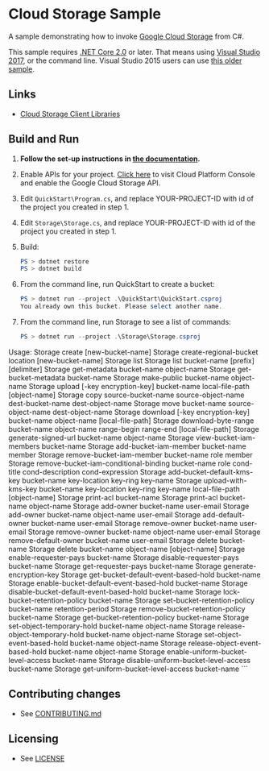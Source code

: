 # Cloud Storage Sample

A sample demonstrating how to invoke [Google Cloud Storage](
https://cloud.google.com/storage/docs/) from C#.

This sample requires [.NET Core 2.0](
    https://www.microsoft.com/net/core) or later.  That means using
[Visual Studio 2017](
    https://www.visualstudio.com/), or the command line.  Visual Studio 2015 users
can use [this older sample](
    https://github.com/GoogleCloudPlatform/dotnet-docs-samples/tree/vs2015/storage/api).

## Links

- [Cloud Storage Client Libraries](https://cloud.google.com/storage/docs/reference/libraries#client-libraries-install-csharp)

## Build and Run

1.  **Follow the set-up instructions in [the documentation](https://cloud.google.com/dotnet/docs/setup).**

4.  Enable APIs for your project.
    [Click here](https://console.cloud.google.com/flows/enableapi?apiid=storage_api&showconfirmation=true)
    to visit Cloud Platform Console and enable the Google Cloud Storage API.

7.  Edit `QuickStart\Program.cs`, and replace YOUR-PROJECT-ID with id
    of the project you created in step 1.

7.  Edit `Storage\Storage.cs`, and replace YOUR-PROJECT-ID with id
    of the project you created in step 1.

8.  Build:

    ```ps1
    PS > dotnet restore
    PS > dotnet build
    ```

9.  From the command line, run QuickStart to create a bucket:

    ```ps1
    PS > dotnet run --project .\QuickStart\QuickStart.csproj
    You already own this bucket. Please select another name.
    ```

10. From the command line, run Storage to see a list of commands:

    ```ps1
    PS > dotnet run --project .\Storage\Storage.csproj
  Usage:
    Storage create [new-bucket-name]
    Storage create-regional-bucket location [new-bucket-name]
    Storage list
    Storage list bucket-name [prefix] [delimiter]
    Storage get-metadata bucket-name object-name
    Storage get-bucket-metadata bucket-name
    Storage make-public bucket-name object-name
    Storage upload [-key encryption-key] bucket-name local-file-path [object-name]
    Storage copy source-bucket-name source-object-name dest-bucket-name dest-object-name
    Storage move bucket-name source-object-name dest-object-name
    Storage download [-key encryption-key] bucket-name object-name [local-file-path]
    Storage download-byte-range bucket-name object-name range-begin range-end [local-file-path]
    Storage generate-signed-url bucket-name object-name
    Storage view-bucket-iam-members bucket-name
    Storage add-bucket-iam-member bucket-name member
    Storage remove-bucket-iam-member bucket-name role member
    Storage remove-bucket-iam-conditional-binding bucket-name role
                                 cond-title cond-description cond-expression
    Storage add-bucket-default-kms-key bucket-name key-location key-ring key-name
    Storage upload-with-kms-key bucket-name key-location
                                key-ring key-name local-file-path [object-name]
    Storage print-acl bucket-name
    Storage print-acl bucket-name object-name
    Storage add-owner bucket-name user-email
    Storage add-owner bucket-name object-name user-email
    Storage add-default-owner bucket-name user-email
    Storage remove-owner bucket-name user-email
    Storage remove-owner bucket-name object-name user-email
    Storage remove-default-owner bucket-name user-email
    Storage delete bucket-name
    Storage delete bucket-name object-name [object-name]
    Storage enable-requester-pays bucket-name
    Storage disable-requester-pays bucket-name
    Storage get-requester-pays bucket-name
    Storage generate-encryption-key
    Storage get-bucket-default-event-based-hold bucket-name
    Storage enable-bucket-default-event-based-hold bucket-name
    Storage disable-bucket-default-event-based-hold bucket-name
    Storage lock-bucket-retention-policy bucket-name
    Storage set-bucket-retention-policy bucket-name retention-period
    Storage remove-bucket-retention-policy bucket-name
    Storage get-bucket-retention-policy bucket-name
    Storage set-object-temporary-hold bucket-name object-name
    Storage release-object-temporary-hold bucket-name object-name
    Storage set-object-event-based-hold bucket-name object-name
    Storage release-object-event-based-hold bucket-name object-name
    Storage enable-uniform-bucket-level-access bucket-name
    Storage disable-uniform-bucket-level-access bucket-name
    Storage get-uniform-bucket-level-access bucket-name
      ```

## Contributing changes

* See [CONTRIBUTING.md](../../CONTRIBUTING.md)

## Licensing

* See [LICENSE](../../LICENSE)
